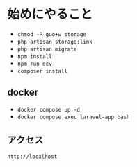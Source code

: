 # 始めにやること

- `chmod -R guo+w storage`
- `php artisan storage:link`
- `php artisan migrate`
- `npm install`
- `npm run dev`
- `composer install`

## docker

- `docker compose up -d`
- `docker compose exec laravel-app bash`

## アクセス

`http://localhost`
